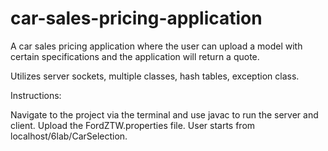 # car-sales-pricing-application

A car sales pricing application where the user can upload a model with certain specifications and the application will return a quote.

Utilizes server sockets, multiple classes, hash tables, exception class.


Instructions:

Navigate to the project via the terminal and use javac to run the server and client. 
Upload the FordZTW.properties file. 
User starts from localhost/6lab/CarSelection.
